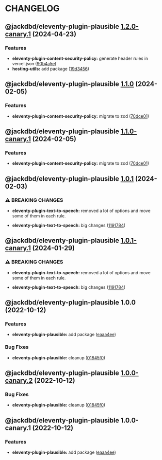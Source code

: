 # CHANGELOG

## @jackdbd/eleventy-plugin-plausible [1.2.0-canary.1](https://github.com/jackdbd/undici/compare/@jackdbd/eleventy-plugin-plausible@1.1.0...@jackdbd/eleventy-plugin-plausible@1.2.0-canary.1) (2024-04-23)


### Features

* **eleventy-plugin-content-security-policy:** generate header rules in vercel.json ([90b4a5e](https://github.com/jackdbd/undici/commit/90b4a5e110a5ba243117798ac26be7a5f2d89766))
* **hosting-utils:** add package ([19d3456](https://github.com/jackdbd/undici/commit/19d345632683ce85bbc88d741d0bbe7168b3e302))

## @jackdbd/eleventy-plugin-plausible [1.1.0](https://github.com/jackdbd/undici/compare/@jackdbd/eleventy-plugin-plausible@1.0.1...@jackdbd/eleventy-plugin-plausible@1.1.0) (2024-02-05)


### Features

* **eleventy-plugin-content-security-policy:** migrate to zod ([70dce01](https://github.com/jackdbd/undici/commit/70dce01715f36a4070d491444f50e3ccdb70fad1))

## @jackdbd/eleventy-plugin-plausible [1.1.0-canary.1](https://github.com/jackdbd/undici/compare/@jackdbd/eleventy-plugin-plausible@1.0.1...@jackdbd/eleventy-plugin-plausible@1.1.0-canary.1) (2024-02-05)


### Features

* **eleventy-plugin-content-security-policy:** migrate to zod ([70dce01](https://github.com/jackdbd/undici/commit/70dce01715f36a4070d491444f50e3ccdb70fad1))

## @jackdbd/eleventy-plugin-plausible [1.0.1](https://github.com/jackdbd/undici/compare/@jackdbd/eleventy-plugin-plausible@1.0.0...@jackdbd/eleventy-plugin-plausible@1.0.1) (2024-02-03)


### ⚠ BREAKING CHANGES

* **eleventy-plugin-text-to-speech:** removed a lot of options and move some of them in each
rule.

* **eleventy-plugin-text-to-speech:** big changes ([1191784](https://github.com/jackdbd/undici/commit/1191784bf8742f83d0cec6c289fe62df1fbcff9f))

## @jackdbd/eleventy-plugin-plausible [1.0.1-canary.1](https://github.com/jackdbd/undici/compare/@jackdbd/eleventy-plugin-plausible@1.0.0...@jackdbd/eleventy-plugin-plausible@1.0.1-canary.1) (2024-01-29)


### ⚠ BREAKING CHANGES

* **eleventy-plugin-text-to-speech:** removed a lot of options and move some of them in each
rule.

* **eleventy-plugin-text-to-speech:** big changes ([1191784](https://github.com/jackdbd/undici/commit/1191784bf8742f83d0cec6c289fe62df1fbcff9f))

## @jackdbd/eleventy-plugin-plausible 1.0.0 (2022-10-12)


### Features

* **eleventy-plugin-plausible:** add package ([eaaa4ee](https://github.com/jackdbd/undici/commit/eaaa4ee5fd81d4d4253479dfa6c9d283e98f3634))


### Bug Fixes

* **eleventy-plugin-plausible:** cleanup ([01845f0](https://github.com/jackdbd/undici/commit/01845f09108b4be8f902f441fe97b1e89f83308c))

## @jackdbd/eleventy-plugin-plausible [1.0.0-canary.2](https://github.com/jackdbd/undici/compare/@jackdbd/eleventy-plugin-plausible@1.0.0-canary.1...@jackdbd/eleventy-plugin-plausible@1.0.0-canary.2) (2022-10-12)


### Bug Fixes

* **eleventy-plugin-plausible:** cleanup ([01845f0](https://github.com/jackdbd/undici/commit/01845f09108b4be8f902f441fe97b1e89f83308c))

## @jackdbd/eleventy-plugin-plausible 1.0.0-canary.1 (2022-10-12)


### Features

* **eleventy-plugin-plausible:** add package ([eaaa4ee](https://github.com/jackdbd/undici/commit/eaaa4ee5fd81d4d4253479dfa6c9d283e98f3634))
